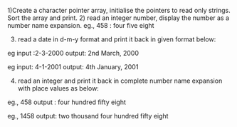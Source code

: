 1)Create a character pointer array, initialise the pointers to read only strings. Sort the array and print.
2) read an integer number, display the number as a number name expansion.
eg., 458 : four five eight

3)  read a date in d-m-y format and print it back in given format below:

eg input :2-3-2000
output: 2nd March, 2000

eg input: 4-1-2001
output: 4th January, 2001

4) read an integer and print it back in complete number name expansion with place values as below:

eg., 458
output : four hundred fifty eight

eg., 1458
output: two thousand four hundred fifty eight
